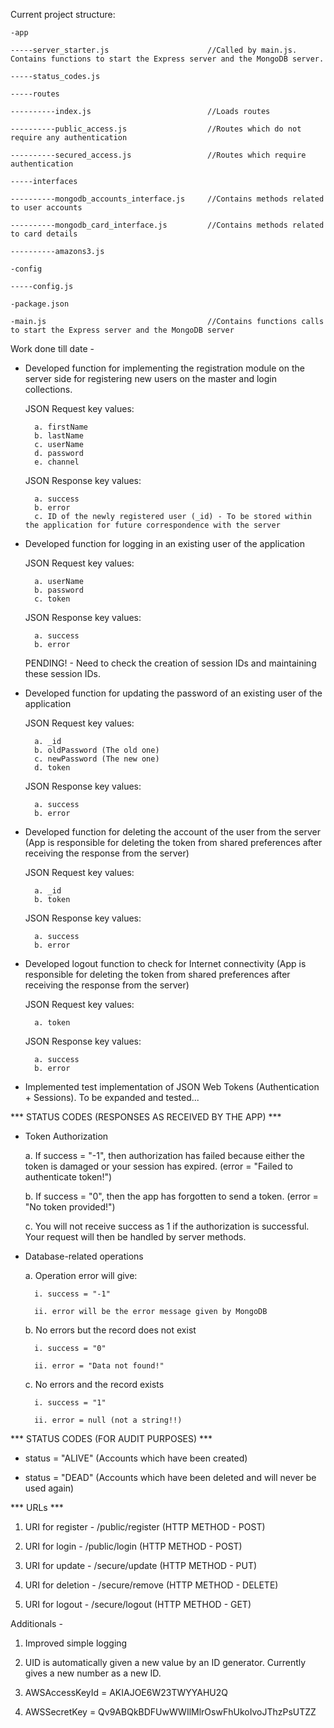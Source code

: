 Current project structure:


	-app

	-----server_starter.js 						//Called by main.js. Contains functions to start the Express server and the MongoDB server.

	-----status_codes.js

	-----routes

	----------index.js 							//Loads routes

	----------public_access.js 					//Routes which do not require any authentication

	----------secured_access.js 				//Routes which require authentication

	-----interfaces

	----------mongodb_accounts_interface.js 	//Contains methods related to user accounts

	----------mongodb_card_interface.js 		//Contains methods related to card details

	----------amazons3.js

	-config
	
	-----config.js

	-package.json
	
	-main.js 									//Contains functions calls to start the Express server and the MongoDB server



Work done till date - 



* Developed function for implementing the registration module on the server side for registering new users on the master and login collections. 

	JSON Request key values:

		a. firstName
		b. lastName
		c. userName
		d. password
		e. channel

	JSON Response key values:

		a. success 
		b. error 
		c. ID of the newly registered user (_id) - To be stored within the application for future correspondence with the server 



* Developed function for logging in an existing user of the application

	JSON Request key values:

		a. userName
		b. password
		c. token

	JSON Response key values:

		a. success 
		b. error 

   PENDING! - Need to check the creation of session IDs and maintaining these session IDs.



* Developed function for updating the password of an existing user of the application

	JSON Request key values:

		a. _id
		b. oldPassword (The old one)
		c. newPassword (The new one)
		d. token

	JSON Response key values:

		a. success 
		b. error 



* Developed function for deleting the account of the user from the server (App is responsible for deleting the token from shared preferences after receiving the response from the server)

	JSON Request key values:

		a. _id
		b. token

	JSON Response key values:

		a. success 
		b. error



* Developed logout function to check for Internet connectivity (App is responsible for deleting the token from shared preferences after receiving the response from the server)

	JSON Request key values: 

		a. token

	JSON Response key values:

		a. success
		b. error


* Implemented test implementation of JSON Web Tokens (Authentication + Sessions). To be expanded and tested...


*** STATUS CODES (RESPONSES AS RECEIVED BY THE APP) ***

* Token Authorization

	a. If success = "-1", then authorization has failed because either the token is damaged or your session has expired. (error = "Failed to authenticate token!")

	b. If success = "0", then the app has forgotten to send a token. (error = "No token provided!")

	c. You will not receive success as 1 if the authorization is successful. Your request will then be handled by server methods.

* Database-related operations

	a. Operation error will give:

		i. success = "-1"

		ii. error will be the error message given by MongoDB

	b. No errors but the record does not exist

		i. success = "0"

		ii. error = "Data not found!"

	c. No errors and the record exists

		i. success = "1"

		ii. error = null (not a string!!)


*** STATUS CODES (FOR AUDIT PURPOSES) ***

* status = "ALIVE" 	(Accounts which have been created)

* status = "DEAD"	(Accounts which have been deleted and will never be used again)

		
*** URLs ***

1. URI for register - /public/register 	(HTTP METHOD - POST)

2. URI for login - /public/login		(HTTP METHOD - POST)

3. URI for update - /secure/update		(HTTP METHOD - PUT)

4. URI for deletion - /secure/remove	(HTTP METHOD - DELETE)

5. URI for logout - /secure/logout 		(HTTP METHOD - GET)



Additionals -		

1. Improved simple logging

2. UID is automatically given a new value by an ID generator. Currently gives a new number as a new ID.

3. AWSAccessKeyId = AKIAJOE6W23TWYYAHU2Q

4. AWSSecretKey = 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


